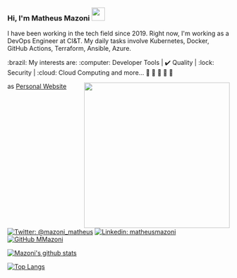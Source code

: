 <h3>Hi, I'm Matheus Mazoni <img src="https://media.giphy.com/media/S6MVsviZ7I2IQ7lgi5/giphy.gif" width="30"></h3>

<p>I have been working in the tech field since 2019. Right now, I'm working as a DevOps Engineer at CI&T. My daily tasks involve Kubernetes, Docker, GitHub Actions, Terraform, Ansible, Azure.</p>
<p>:brazil: My interests are: :computer: Developer Tools | ✔️ Quality | :lock: Security | :cloud: Cloud Computing and more... 🥁 🍜 🏃 🍕 🏀</p>
<img align='right' src="https://media.giphy.com/media/cLY9HaEaTtpMskZ6gc/giphy.gif" width="330">
as <a target="_blank" href="https://matheusmazoni.com.br" rel="noopener noreferrer">Personal Website</a>

[![Twitter: @mazoni_matheus](https://img.shields.io/twitter/follow/mazoni_matheus?style=social)](https://twitter.com/mazoni_matheus)
[![Linkedin: matheusmazoni](https://img.shields.io/badge/-matheusmazoni-blue?style=flat-square&logo=Linkedin&logoColor=white&link=https://www.linkedin.com/in/matheus-mazoni/)](https://www.linkedin.com/in/matheus-mazoni/)
[![GitHub MMazoni](https://img.shields.io/github/followers/MMazoni?label=follow&style=social)](https://github.com/MMazoni)


[![Mazoni's github stats](https://github-readme-stats.vercel.app/api?username=MMazoni)](https://github.com/anuraghazra/github-readme-stats)


[![Top Langs](https://github-readme-stats.vercel.app/api/top-langs/?username=MMazoni&hide=css,html,jupyter%20notebook&langs_count=8&layout=compact)](https://github.com/anuraghazra/github-readme-stats)
